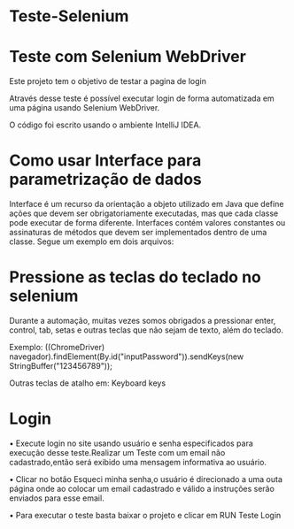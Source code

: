 # Teste-Selenium
<h1> Teste com Selenium WebDriver</h1>
Este projeto tem o objetivo de testar a pagina de login

Através desse teste é possível executar login de forma automatizada em uma página usando  Selenium WebDriver.

O código foi escrito usando o ambiente IntelliJ IDEA.

<h1>Como usar Interface para parametrização de dados</h1>

Interface é um recurso da orientação a objeto utilizado em Java que define ações que devem ser obrigatoriamente executadas, mas que cada classe pode executar de forma diferente. Interfaces contém valores constantes ou assinaturas de métodos que devem ser implementados dentro de uma classe.  Segue um exemplo em dois arquivos:

<h1>Pressione as teclas do teclado no selenium</h1>

Durante a automação, muitas vezes somos obrigados a pressionar enter, control, tab, setas e outras teclas que não sejam de texto, além do teclado.

Exemplo: ((ChromeDriver) navegador).findElement(By.id("inputPassword")).sendKeys(new StringBuffer("123456789"));

Outras teclas de atalho em: Keyboard keys

<h1>Login</h1>
•	Execute login no site usando usuário e senha especificados para execução desse teste.Realizar um Teste com um email não cadastrado,então será exibido uma mensagem informativa ao usuário.<br/>


•	Clicar no botão Esqueci minha senha,o usuário é direcionado a uma outa página onde ao colocar um email cadastrado e válido a instruções serão enviados para esse email.<br/>

•	Para executar o teste basta baixar o projeto e clicar em RUN Teste Login





